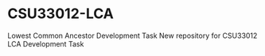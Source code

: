 # CSU33012-LCA
Lowest Common Ancestor Development Task
New repository for CSU33012 LCA Development Task

